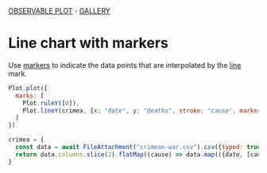 <div style="color: grey; font: 13px/25.5px var(--sans-serif); text-transform: uppercase;"><h1 style="display: none;">Plot: Line chart with markers</h1><a href="/plot">Observable Plot</a> › <a href="/@observablehq/plot-gallery">Gallery</a></div>

# Line chart with markers

Use [markers](https://observablehq.com/plot/features/markers) to indicate the data points that are interpolated by the [line](https://observablehq.com/plot/marks/line) mark.

```js echo
Plot.plot({
  marks: [
    Plot.ruleY([0]),
    Plot.lineY(crimea, {x: "date", y: "deaths", stroke: "cause", marker: true})
  ]
})
```

```js echo
crimea = {
  const data = await FileAttachment("crimean-war.csv").csv({typed: true});
  return data.columns.slice(2).flatMap((cause) => data.map(({date, [cause]: deaths}) => ({date, cause, deaths}))); // pivot taller
}
```
